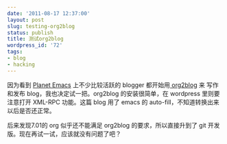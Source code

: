 ```yaml
---
date: '2011-08-17 12:37:00'
layout: post
slug: testing-org2blog
status: publish
title: 测试org2blog
wordpress_id: '72'
tags:
- blog
- hacking
---
```


因为看到 [Planet Emacs](http://planet.emacsen.org/) 上不少比较活跃的 blogger 都开始用[ org2blog](https://github.com/punchagan/org2blog) 来  写作和发布 blog，我也决定试一把。org2blog 的安装很简单，在  wordpress 里则要注意打开 XML-RPC 功能。这篇 blog 用了 emacs 的  auto-fill，不知道转换出来以后是否还正常。 

 后来发现7.01的 org 似乎还不能满足 org2blog 的要求，所以直接升到了  git 开发版。现在再试一试，应该就没有问题了吧？ 
